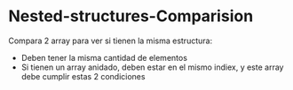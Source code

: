# Nested-structures-Comparision

Compara 2 array para ver si tienen la misma estructura:
- Deben tener la misma cantidad de elementos
- Si tienen un array anidado, deben estar en el mismo indiex, y este array debe cumplir estas 2 condiciones 
